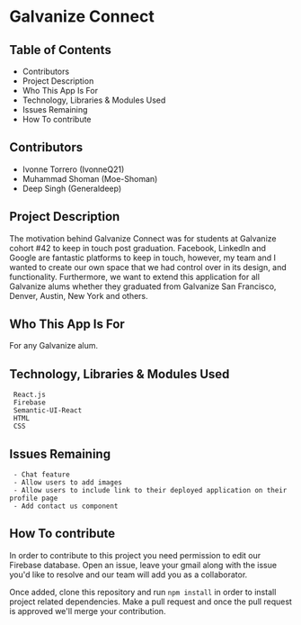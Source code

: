 # Galvanize Connect


## Table of Contents
* Contributors
* Project Description
* Who This App Is For
* Technology, Libraries & Modules Used
* Issues Remaining
* How To contribute




## Contributors
* Ivonne Torrero (IvonneQ21)
* Muhammad Shoman (Moe-Shoman)
* Deep Singh (Generaldeep)



## Project Description
 The motivation behind Galvanize Connect was for students at Galvanize cohort #42 to keep in touch post graduation. Facebook, LinkedIn and Google are fantastic platforms to keep in touch, however, my team and I wanted to create our own space that we had control over in its design, and functionality. Furthermore, we want to extend this application for all Galvanize alums whether they graduated from Galvanize San Francisco, Denver, Austin, New York and others.


## Who This App Is For
 For any Galvanize alum.


## Technology, Libraries & Modules Used
```
 React.js
 Firebase
 Semantic-UI-React
 HTML
 CSS

```

## Issues Remaining
```
 - Chat feature
 - Allow users to add images
 - Allow users to include link to their deployed application on their profile page
 - Add contact us component

```

## How To contribute
 In order to contribute to this project you need permission to edit our Firebase database. Open an issue, leave your gmail along with the issue you'd like to resolve and our team will add you as a collaborator.  

 Once added, clone this repository and run ```npm install``` in order to install project related dependencies. Make a pull request and once the pull request is approved we'll merge your contribution.
